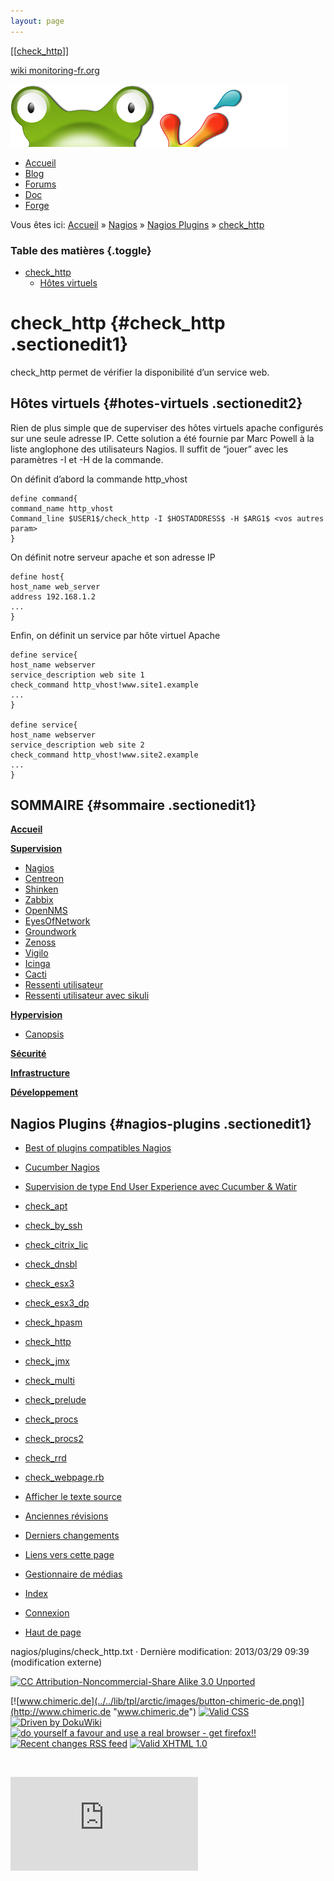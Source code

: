```yaml
---
layout: page
---
```


[[[check\_http](check_http@do=backlink.html)]]

[wiki monitoring-fr.org](../../start.html "[ALT+H]")

![Logo Monitoring](../../lib/tpl/arctic/images/logo_monitoring.png)

-   [Accueil](../../index.html "Cliquez pour revenir |  l'accueil")
-   [Blog](http://www.monitoring-fr.org "Blog & News")
-   [Forums](http://forums.monitoring-fr.org "Forums")
-   [Doc](http://doc.monitoring-fr.org "Doc")
-   [Forge](https://github.com/monitoring-fr "Forge")

Vous êtes ici: [Accueil](../../start.html "start") »
[Nagios](../start.html "nagios:start") » [Nagios
Plugins](start.html "nagios:plugins:start") »
[check\_http](check_http.html "nagios:plugins:check_http")

### Table des matières {.toggle}

-   [check\_http](check_http.html#check_http)
    -   [Hôtes virtuels](check_http.html#hotes-virtuels)

check\_http {#check_http .sectionedit1}
===========

check\_http permet de vérifier la disponibilité d’un service web.

Hôtes virtuels {#hotes-virtuels .sectionedit2}
--------------

Rien de plus simple que de superviser des hôtes virtuels apache
configurés sur une seule adresse IP. Cette solution a été fournie par
Marc Powell à la liste anglophone des utilisateurs Nagios. Il suffit de
“jouer” avec les paramètres -I et -H de la commande.

On définit d’abord la commande http\_vhost

~~~
define command{
command_name http_vhost
Command_line $USER1$/check_http -I $HOSTADDRESS$ -H $ARG1$ <vos autres param>
}
~~~

On définit notre serveur apache et son adresse IP

~~~
define host{
host_name web_server
address 192.168.1.2
...
}
~~~

Enfin, on définit un service par hôte virtuel Apache

~~~
define service{
host_name webserver
service_description web site 1
check_command http_vhost!www.site1.example
...
}

define service{
host_name webserver
service_description web site 2
check_command http_vhost!www.site2.example
...
}
~~~

SOMMAIRE {#sommaire .sectionedit1}
--------

**[Accueil](../../start.html "start")**

**[Supervision](../../supervision/start.html "supervision:start")**

-   [Nagios](../start.html "nagios:start")
-   [Centreon](../../centreon/start.html "centreon:start")
-   [Shinken](../../shinken/start.html "shinken:start")
-   [Zabbix](../../zabbix/start.html "zabbix:start")
-   [OpenNMS](../../opennms/start.html "opennms:start")
-   [EyesOfNetwork](../../eyesofnetwork/start.html "eyesofnetwork:start")
-   [Groundwork](../../groundwork/start.html "groundwork:start")
-   [Zenoss](../../zenoss/start.html "zenoss:start")
-   [Vigilo](../../vigilo/start.html "vigilo:start")
-   [Icinga](../../icinga/start.html "icinga:start")
-   [Cacti](../../cacti/start.html "cacti:start")
-   [Ressenti
    utilisateur](../../supervision/eue/start.html "supervision:eue:start")
-   [Ressenti utilisateur avec
    sikuli](../../sikuli/eue/start.html "sikuli:eue:start")

**[Hypervision](../../hypervision/start.html "hypervision:start")**

-   [Canopsis](../../canopsis/start.html "canopsis:start")

**[Sécurité](../../securite/start.html "securite:start")**

**[Infrastructure](../../infra/start.html "infra:start")**

**[Développement](../../dev/start.html "dev:start")**

Nagios Plugins {#nagios-plugins .sectionedit1}
--------------

-   [Best of plugins compatibles
    Nagios](bestof.html "nagios:plugins:bestof")
-   [Cucumber
    Nagios](cucumber-nagios.html "nagios:plugins:cucumber-nagios")
-   [Supervision de type End User Experience avec Cucumber &
    Watir](cucumber-nagios-watir.html "nagios:plugins:cucumber-nagios-watir")
-   [check\_apt](check_apt.html "nagios:plugins:check_apt")
-   [check\_by\_ssh](check_by_ssh.html "nagios:plugins:check_by_ssh")
-   [check\_citrix\_lic](check_citrix_lic.html "nagios:plugins:check_citrix_lic")
-   [check\_dnsbl](check_dnsbl.html "nagios:plugins:check_dnsbl")
-   [check\_esx3](check_esx3.html "nagios:plugins:check_esx3")
-   [check\_esx3\_dp](check_esx3_dp.html "nagios:plugins:check_esx3_dp")
-   [check\_hpasm](check_hpasm.html "nagios:plugins:check_hpasm")
-   [check\_http](check_http.html "nagios:plugins:check_http")
-   [check\_jmx](check_jmx.html "nagios:plugins:check_jmx")
-   [check\_multi](check_multi.html "nagios:plugins:check_multi")
-   [check\_prelude](check_prelude.html "nagios:plugins:check_prelude")
-   [check\_procs](check_procs.html "nagios:plugins:check_procs")
-   [check\_procs2](check_procs2.html "nagios:plugins:check_procs2")
-   [check\_rrd](../../plugins/check_rrd.html "nagios:plugins:check_rrd")
-   [check\_webpage.rb](check_webpage.rb.html "nagios:plugins:check_webpage.rb")

-   [Afficher le texte
    source](check_http@do=edit&rev=0.html "Afficher le texte source [V]")
-   [Anciennes
    révisions](check_http@do=revisions.html "Anciennes révisions [O]")
-   [Derniers
    changements](check_http@do=recent.html "Derniers changements [R]")
-   [Liens vers cette
    page](check_http@do=backlink.html "Liens vers cette page")
-   [Gestionnaire de
    médias](check_http@do=media.html "Gestionnaire de médias")
-   [Index](check_http@do=index.html "Index [X]")
-   [Connexion](check_http@do=login&sectok=6bca6bdf16f8880de3d6d3649db89a26.html "Connexion")
-   [Haut de page](check_http.html#dokuwiki__top "Haut de page [T]")

nagios/plugins/check\_http.txt · Dernière modification: 2013/03/29 09:39
(modification externe)

[![CC Attribution-Noncommercial-Share Alike 3.0
Unported](../../lib/images/license/button/cc-by-nc-sa.png)](http://creativecommons.org/licenses/by-nc-sa/3.0/)

[![www.chimeric.de](../../lib/tpl/arctic/images/button-chimeric-de.png)](http://www.chimeric.de "www.chimeric.de")
[![Valid
CSS](../../lib/tpl/arctic/images/button-css.png)](http://jigsaw.w3.org/css-validator/check/referer "Valid CSS")
[![Driven by
DokuWiki](../../lib/tpl/arctic/images/button-dw.png)](http://wiki.splitbrain.org/wiki:dokuwiki "Driven by DokuWiki")
[![do yourself a favour and use a real browser - get
firefox!!](../../lib/tpl/arctic/images/button-firefox.png)](http://www.firefox-browser.de "do yourself a favour and use a real browser - get firefox")
[![Recent changes RSS
feed](../../lib/tpl/arctic/images/button-rss.png)](../../feed.php "Recent changes RSS feed")
[![Valid XHTML
1.0](../../lib/tpl/arctic/images/button-xhtml.png)](http://validator.w3.org/check/referer "Valid XHTML 1.0")

![](../../lib/exe/indexer.php@id=nagios%253Aplugins%253Acheck_http&1424859575)

![](http://analytics.monitoring-fr.org/piwik.php?idsite=2)
